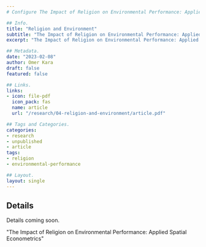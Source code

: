 ```yaml
---
# Configure The Impact of Religion on Environmental Performance: Applied Spatial Econometrics Page.

## Info.
title: "Religion and Environment"
subtitle: "The Impact of Religion on Environmental Performance: Applied Spatial Econometrics"
excerpt: "The Impact of Religion on Environmental Performance: Applied Spatial Econometrics" ## Shown on the Research Main Page, but does not shown on the Research Page.

## Metadata.
date: "2023-02-08"
author: Omer Kara
draft: false
featured: false

## Links.
links:
- icon: file-pdf
  icon_pack: fas
  name: article
  url: "/research/04-religion-and-environment/article.pdf"

## Tags and Categories.
categories:
- research
- unpublished
- article
tags:
- religion
- environmental-performance

## Layout.
layout: single
---
```


## Details
Details coming soon.

"The Impact of Religion on Environmental Performance: Applied Spatial Econometrics"

